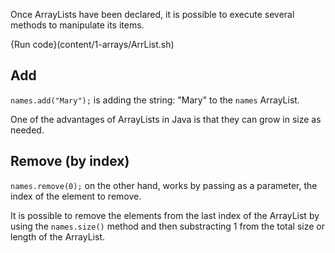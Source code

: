 Once ArrayLists have been declared, it is possible to execute several methods to manipulate its items.

{Run code}(content/1-arrays/ArrList.sh)

## Add

`names.add("Mary");` is adding the string: "Mary" to the `names` ArrayList. 

One of the advantages of ArrayLists in Java is that they can grow in size as needed.

## Remove (by index)

`names.remove(0);` on the other hand, works by passing as a parameter, the index of the element to remove.

It is possible to remove the elements from the last index of the ArrayList by using the `names.size()` method and then substracting 1 from the total size or length of the ArrayList.